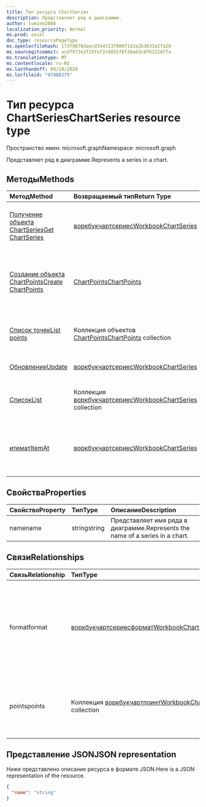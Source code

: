 ```yaml
---
title: Тип ресурса ChartSeries
description: Представляет ряд в диаграмме.
author: lumine2008
localization_priority: Normal
ms.prod: excel
doc_type: resourcePageType
ms.openlocfilehash: 173f9878daecd3443137800f143a2b3633a2fa20
ms.sourcegitcommit: acdf972e2f25fef2c6855f6f28a63c0762228ffa
ms.translationtype: MT
ms.contentlocale: ru-RU
ms.lasthandoff: 09/18/2020
ms.locfileid: "47988375"
---
```

# <a name="chartseries-resource-type"></a><span data-ttu-id="6f109-103">Тип ресурса ChartSeries</span><span class="sxs-lookup"><span data-stu-id="6f109-103">ChartSeries resource type</span></span>

<span data-ttu-id="6f109-104">Пространство имен: microsoft.graph</span><span class="sxs-lookup"><span data-stu-id="6f109-104">Namespace: microsoft.graph</span></span>

<span data-ttu-id="6f109-105">Представляет ряд в диаграмме.</span><span class="sxs-lookup"><span data-stu-id="6f109-105">Represents a series in a chart.</span></span>


## <a name="methods"></a><span data-ttu-id="6f109-106">Методы</span><span class="sxs-lookup"><span data-stu-id="6f109-106">Methods</span></span>

| <span data-ttu-id="6f109-107">Метод</span><span class="sxs-lookup"><span data-stu-id="6f109-107">Method</span></span>           | <span data-ttu-id="6f109-108">Возвращаемый тип</span><span class="sxs-lookup"><span data-stu-id="6f109-108">Return Type</span></span>    |<span data-ttu-id="6f109-109">Описание</span><span class="sxs-lookup"><span data-stu-id="6f109-109">Description</span></span>|
|:---------------|:--------|:----------|
|[<span data-ttu-id="6f109-110">Получение объекта ChartSeries</span><span class="sxs-lookup"><span data-stu-id="6f109-110">Get ChartSeries</span></span>](../api/chartseries-get.md) | [<span data-ttu-id="6f109-111">воркбукчартсериес</span><span class="sxs-lookup"><span data-stu-id="6f109-111">WorkbookChartSeries</span></span>](chartseries.md) |<span data-ttu-id="6f109-112">Чтение свойств и связей объекта chartSeries.</span><span class="sxs-lookup"><span data-stu-id="6f109-112">Read properties and relationships of chartSeries object.</span></span>|
|[<span data-ttu-id="6f109-113">Создание объекта ChartPoints</span><span class="sxs-lookup"><span data-stu-id="6f109-113">Create ChartPoints</span></span>](../api/chartseries-post-points.md) |[<span data-ttu-id="6f109-114">ChartPoints</span><span class="sxs-lookup"><span data-stu-id="6f109-114">ChartPoints</span></span>](chartpoint.md)| <span data-ttu-id="6f109-115">Создание объекта ChartPoints путем добавления в коллекцию точек.</span><span class="sxs-lookup"><span data-stu-id="6f109-115">Create a new ChartPoints by posting to the points collection.</span></span>|
|[<span data-ttu-id="6f109-116">Список точек</span><span class="sxs-lookup"><span data-stu-id="6f109-116">List points</span></span>](../api/chartseries-list-points.md) |<span data-ttu-id="6f109-117">Коллекция объектов [ChartPoints](chartpoint.md)</span><span class="sxs-lookup"><span data-stu-id="6f109-117">[ChartPoints](chartpoint.md) collection</span></span>| <span data-ttu-id="6f109-118">Получение коллекции объектов ChartPoints.</span><span class="sxs-lookup"><span data-stu-id="6f109-118">Get a ChartPoints object collection.</span></span>|
|[<span data-ttu-id="6f109-119">Обновление</span><span class="sxs-lookup"><span data-stu-id="6f109-119">Update</span></span>](../api/chartseries-update.md) | [<span data-ttu-id="6f109-120">воркбукчартсериес</span><span class="sxs-lookup"><span data-stu-id="6f109-120">WorkbookChartSeries</span></span>](chartseries.md) |<span data-ttu-id="6f109-121">Обновление объекта ChartSeries.</span><span class="sxs-lookup"><span data-stu-id="6f109-121">Update ChartSeries object.</span></span> |
|[<span data-ttu-id="6f109-122">Список</span><span class="sxs-lookup"><span data-stu-id="6f109-122">List</span></span>](../api/chartseries-list.md) | <span data-ttu-id="6f109-123">Коллекция [воркбукчартсериес](chartseries.md)</span><span class="sxs-lookup"><span data-stu-id="6f109-123">[WorkbookChartSeries](chartseries.md) collection</span></span> |<span data-ttu-id="6f109-124">Получение коллекции объектов chartSeries.</span><span class="sxs-lookup"><span data-stu-id="6f109-124">Get chartSeries object collection.</span></span> |
|[<span data-ttu-id="6f109-125">итемат</span><span class="sxs-lookup"><span data-stu-id="6f109-125">ItemAt</span></span>](../api/chartseriescollection-itemat.md)|[<span data-ttu-id="6f109-126">воркбукчартсериес</span><span class="sxs-lookup"><span data-stu-id="6f109-126">WorkbookChartSeries</span></span>](chartseries.md)|<span data-ttu-id="6f109-127">Возвращает ряд на основании сведений о его позиции в коллекции.</span><span class="sxs-lookup"><span data-stu-id="6f109-127">Retrieves a series based on its position in the collection</span></span>|

## <a name="properties"></a><span data-ttu-id="6f109-128">Свойства</span><span class="sxs-lookup"><span data-stu-id="6f109-128">Properties</span></span>
| <span data-ttu-id="6f109-129">Свойство</span><span class="sxs-lookup"><span data-stu-id="6f109-129">Property</span></span>     | <span data-ttu-id="6f109-130">Тип</span><span class="sxs-lookup"><span data-stu-id="6f109-130">Type</span></span>   |<span data-ttu-id="6f109-131">Описание</span><span class="sxs-lookup"><span data-stu-id="6f109-131">Description</span></span>|
|:---------------|:--------|:----------|
|<span data-ttu-id="6f109-132">name</span><span class="sxs-lookup"><span data-stu-id="6f109-132">name</span></span>|<span data-ttu-id="6f109-133">string</span><span class="sxs-lookup"><span data-stu-id="6f109-133">string</span></span>|<span data-ttu-id="6f109-134">Представляет имя ряда в диаграмме.</span><span class="sxs-lookup"><span data-stu-id="6f109-134">Represents the name of a series in a chart.</span></span>|

## <a name="relationships"></a><span data-ttu-id="6f109-135">Связи</span><span class="sxs-lookup"><span data-stu-id="6f109-135">Relationships</span></span>
| <span data-ttu-id="6f109-136">Связь</span><span class="sxs-lookup"><span data-stu-id="6f109-136">Relationship</span></span> | <span data-ttu-id="6f109-137">Тип</span><span class="sxs-lookup"><span data-stu-id="6f109-137">Type</span></span>   |<span data-ttu-id="6f109-138">Описание</span><span class="sxs-lookup"><span data-stu-id="6f109-138">Description</span></span>|
|:---------------|:--------|:----------|
|<span data-ttu-id="6f109-139">format</span><span class="sxs-lookup"><span data-stu-id="6f109-139">format</span></span>|[<span data-ttu-id="6f109-140">воркбукчартсериесформат</span><span class="sxs-lookup"><span data-stu-id="6f109-140">WorkbookChartSeriesFormat</span></span>](chartseriesformat.md)|<span data-ttu-id="6f109-p101">Представляет форматирование ряда диаграммы, включая формат заливки и линий. Только для чтения.</span><span class="sxs-lookup"><span data-stu-id="6f109-p101">Represents the formatting of a chart series, which includes fill and line formatting. Read-only.</span></span>|
|<span data-ttu-id="6f109-143">points</span><span class="sxs-lookup"><span data-stu-id="6f109-143">points</span></span>|<span data-ttu-id="6f109-144">Коллекция [воркбукчартпоинт](chartpoint.md)</span><span class="sxs-lookup"><span data-stu-id="6f109-144">[WorkbookChartPoint](chartpoint.md) collection</span></span>|<span data-ttu-id="6f109-145">Представляет коллекцию всех точек в ряду.</span><span class="sxs-lookup"><span data-stu-id="6f109-145">Represents a collection of all points in the series.</span></span> <span data-ttu-id="6f109-146">Только для чтения.</span><span class="sxs-lookup"><span data-stu-id="6f109-146">Read-only.</span></span>|

## <a name="json-representation"></a><span data-ttu-id="6f109-147">Представление JSON</span><span class="sxs-lookup"><span data-stu-id="6f109-147">JSON representation</span></span>

<span data-ttu-id="6f109-148">Ниже представлено описание ресурса в формате JSON.</span><span class="sxs-lookup"><span data-stu-id="6f109-148">Here is a JSON representation of the resource.</span></span>

<!-- {
  "blockType": "resource",
  "baseType": "microsoft.graph.entity",
  "optionalProperties": [

  ],
  "@odata.type": "microsoft.graph.workbookChartSeries"
}-->

```json
{
  "name": "string"
}

```

<!-- uuid: 8fcb5dbc-d5aa-4681-8e31-b001d5168d79
2015-10-25 14:57:30 UTC -->
<!-- {
  "type": "#page.annotation",
  "description": "ChartSeries resource",
  "keywords": "",
  "section": "documentation",
  "tocPath": ""
}-->

